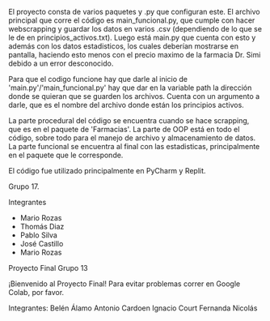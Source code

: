 

El proyecto consta de varios paquetes y .py que configuran este. El archivo principal que corre el código es main_funcional.py, que cumple con hacer webscrapping y guardar los datos en varios .csv (dependiendo de lo que se le de en principios_activos.txt). Luego está main.py que cuenta con esto y además con los datos estadisticos, los cuales deberían mostrarse en pantalla, haciendo esto menos con el precio maximo de la farmacia Dr. Simi debido a un error desconocido. 

Para que el codigo funcione hay que darle al inicio de 'main.py'/'main_funcional.py' hay que dar en la variable path la dirección donde se quieran que se guarden los archivos. Cuenta con un argumento a darle, que es el nombre del archivo donde están los principios activos.

La parte procedural del código se encuentra cuando se hace scrapping, que es en el paquete de 'Farmacias'. La parte de OOP está en todo el código, sobre todo para el manejo de archivo y almacenamiento de datos. La parte funcional se encuentra al final con las estadisticas, principalmente en el paquete que le corresponde.

El código fue utilizado principalmente en PyCharm y Replit.

Grupo 17.

Integrantes
- Mario Rozas
- Thomás Diaz
- Pablo Silva
- José Castillo
- Mario Rozas


Proyecto Final Grupo 13

¡Bienvenido al Proyecto Final! Para evitar problemas correr en Google Colab, por favor.

Integrantes:
Belén Álamo
Antonio Cardoen
Ignacio Court
Fernanda Nicolás


